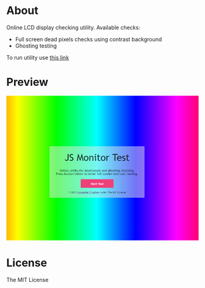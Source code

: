 # About

Online LCD display checking utility. Available checks:
- Full screen dead pixels checks using contrast background
- Ghosting testing

To run utility use [this link](https://alexemashev.github.io/js-monitor-test/)

# Preview
![Preview image](preview.png)

# License

The MIT License